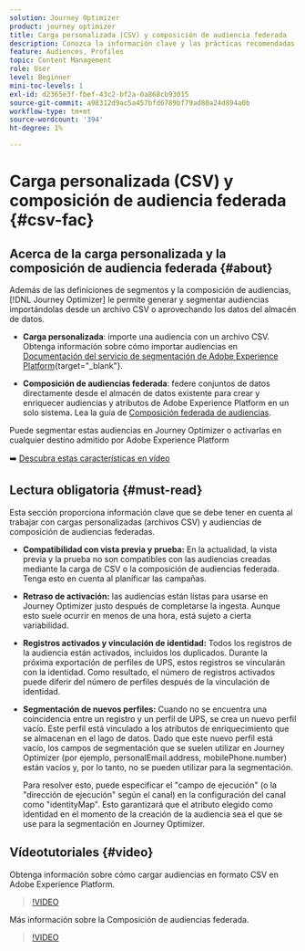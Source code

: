 ```yaml
---
solution: Journey Optimizer
product: journey optimizer
title: Carga personalizada (CSV) y composición de audiencia federada
description: Conozca la información clave y las prácticas recomendadas al trabajar con las audiencias de carga personalizada (CSV) y Composición de audiencia federada.
feature: Audiences, Profiles
topic: Content Management
role: User
level: Beginner
mini-toc-levels: 1
exl-id: d2365e3f-fbef-43c2-bf2a-0a868cb93015
source-git-commit: a98312d9ac5a457bfd6789bf79ad80a24d894a0b
workflow-type: tm+mt
source-wordcount: '394'
ht-degree: 1%

---
```


# Carga personalizada (CSV) y composición de audiencia federada {#csv-fac}

## Acerca de la carga personalizada y la composición de audiencia federada {#about}

Además de las definiciones de segmentos y la composición de audiencias, [!DNL Journey Optimizer] le permite generar y segmentar audiencias importándolas desde un archivo CSV o aprovechando los datos del almacén de datos.

* **Carga personalizada**: importe una audiencia con un archivo CSV. Obtenga información sobre cómo importar audiencias en [Documentación del servicio de segmentación de Adobe Experience Platform](https://experienceleague.adobe.com/en/docs/experience-platform/segmentation/ui/audience-portal#import-audience){target="_blank"}.

* **Composición de audiencias federada**: federe conjuntos de datos directamente desde el almacén de datos existente para crear y enriquecer audiencias y atributos de Adobe Experience Platform en un solo sistema. Lea la guía de [Composición federada de audiencias](https://experienceleague.adobe.com/es/docs/federated-audience-composition/using/home).

Puede segmentar estas audiencias en Journey Optimizer o activarlas en cualquier destino admitido por Adobe Experience Platform

➡️ [Descubra estas características en vídeo](#video)

## Lectura obligatoria {#must-read}

Esta sección proporciona información clave que se debe tener en cuenta al trabajar con cargas personalizadas (archivos CSV) y audiencias de composición de audiencias federadas.

* **Compatibilidad con vista previa y prueba:** En la actualidad, la vista previa y la prueba no son compatibles con las audiencias creadas mediante la carga de CSV o la composición de audiencias federada. Tenga esto en cuenta al planificar las campañas.

* **Retraso de activación:** las audiencias están listas para usarse en Journey Optimizer justo después de completarse la ingesta. Aunque esto suele ocurrir en menos de una hora, está sujeto a cierta variabilidad.

* **Registros activados y vinculación de identidad:** Todos los registros de la audiencia están activados, incluidos los duplicados. Durante la próxima exportación de perfiles de UPS, estos registros se vincularán con la identidad. Como resultado, el número de registros activados puede diferir del número de perfiles después de la vinculación de identidad.

* **Segmentación de nuevos perfiles:** Cuando no se encuentra una coincidencia entre un registro y un perfil de UPS, se crea un nuevo perfil vacío. Este perfil está vinculado a los atributos de enriquecimiento que se almacenan en el lago de datos. Dado que este nuevo perfil está vacío, los campos de segmentación que se suelen utilizar en Journey Optimizer (por ejemplo, personalEmail.address, mobilePhone.number) están vacíos y, por lo tanto, no se pueden utilizar para la segmentación.

  Para resolver esto, puede especificar el &quot;campo de ejecución&quot; (o la &quot;dirección de ejecución&quot; según el canal) en la configuración del canal como &quot;identityMap&quot;. Esto garantizará que el atributo elegido como identidad en el momento de la creación de la audiencia sea el que se use para la segmentación en Journey Optimizer.

## Vídeotutoriales {#video}

Obtenga información sobre cómo cargar audiencias en formato CSV en Adobe Experience Platform.

>[!VIDEO](https://video.tv.adobe.com/v/3421714?quality=12)

Más información sobre la Composición de audiencias federada.

>[!VIDEO](https://video.tv.adobe.com/v/3432261?quality=12)
